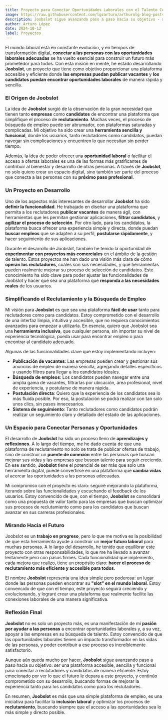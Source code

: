 ```yaml
---
title: Proyecto para Conectar Oportunidades Laborales con el Talento Correcto
image: https://raw.githubusercontent.com/lgzarturo/arthurolg-blog-posts/refs/heads/main/articles/images/joobslot-la-plataforma-del-empleo.webp
description: Joobslot sigue avanzando paso a paso hacia su objetivo - ser una plataforma accesible, sencilla y funcional para conectar a reclutadores y candidatos de manera eficiente.
author: Arturo López
date: 2024-10-12
label: Proyectos
---
```


El mundo laboral está en constante evolución, y en tiempos de transformación digital, **conectar a las personas con las oportunidades laborales adecuadas** se ha vuelto esencial para construir un futuro más prometedor para todos. Con esta misión en mente, he estado desarrollando **Joobslot**, un proyecto que tiene como objetivo proporcionar una plataforma accesible y eficiente donde **las empresas puedan publicar vacantes** y **los candidatos puedan encontrar oportunidades laborales** de manera rápida y sencilla.

### El Origen de Joobslot

La idea de **Joobslot** surgió de la observación de la gran necesidad que tienen tanto **empresas** como **candidatos** de encontrar una plataforma que simplifique el proceso de **reclutamiento**. Muchas veces, el proceso de búsqueda de empleo puede ser abrumador, con plataformas saturadas y complicadas. Mi objetivo ha sido crear una **herramienta sencilla y funcional**, donde los usuarios, tanto reclutadores como candidatos, puedan navegar sin complicaciones y encuentren lo que necesitan sin perder tiempo.

Además, la idea de poder ofrecer una **oportunidad laboral** o facilitar el acceso a ofertas laborales es una de las formas más gratificantes de contribuir al bienestar y desarrollo de otras personas. A través de **Joobslot**, no solo quiero crear un espacio digital, sino también ser parte del proceso que conecta a las personas con su **próximo paso profesional**.

### Un Proyecto en Desarrollo

Uno de los aspectos más interesantes de desarrollar **Joobslot** ha sido **definir la funcionalidad**. He trabajado en diseñar una plataforma que permita a los reclutadores **publicar vacantes** de manera ágil, con herramientas que les permitan gestionar aplicaciones, **filtrar candidatos**, y **agilizar el proceso de selección**. Por otro lado, para los candidatos, la plataforma busca ofrecer una experiencia simple y directa, donde puedan **buscar empleos** que se adapten a su perfil, **postularse rápidamente**, y hacer seguimiento de sus aplicaciones.

Durante el desarrollo de Joobslot, también he tenido la oportunidad de **experimentar con proyectos más comerciales** en el ámbito de la gestión de talento. Estos proyectos me han dado una visión más clara de cómo **operan los reclutadores**, cuáles son sus necesidades, y qué herramientas pueden realmente mejorar su proceso de selección de candidatos. Este conocimiento ha sido clave para poder ajustar las funcionalidades de Joobslot y hacer que sea una plataforma que **responda a las necesidades reales** de los usuarios.

### Simplificando el Reclutamiento y la Búsqueda de Empleo

Mi visión para **Joobslot** es que sea una plataforma **fácil de usar** tanto para reclutadores como para candidatos. Estoy comprometido con el desarrollo de una interfaz limpia, intuitiva y accesible, que no requiera conocimientos avanzados para empezar a utilizarla. En esencia, quiero que Joobslot sea una **herramienta inclusiva**, que cualquier persona, sin importar su nivel de experiencia tecnológica, pueda usar para encontrar empleo o para encontrar al candidato adecuado.

Algunas de las funcionalidades clave que estoy implementando incluyen:

- **Publicación de vacantes**: Las empresas pueden crear y gestionar sus anuncios de empleo de manera sencilla, agregando detalles específicos y usando filtros para llegar a los candidatos ideales.
- **Búsqueda de empleos**: Los candidatos pueden navegar entre una amplia gama de vacantes, filtrarlas por ubicación, área profesional, nivel de experiencia, y postularse de manera rápida.
- **Postulación directa**: Quiero que la experiencia de los candidatos sea lo más fluida posible. Por eso, la postulación se podrá realizar con tan solo unos clics, sin pasos innecesarios.
- **Sistema de seguimiento**: Tanto reclutadores como candidatos podrán realizar un seguimiento claro y detallado del estado de las aplicaciones.

### Un Espacio para Conectar Personas y Oportunidades

El desarrollo de **Joobslot** ha sido un proceso lleno de **aprendizajes y reflexiones**. A lo largo del tiempo, me he dado cuenta de que una plataforma de reclutamiento no solo se trata de publicar ofertas de trabajo, sino de construir un **puente de conexión** entre las personas que buscan mejorar sus vidas y las empresas que buscan talento para seguir creciendo. En ese sentido, **Joobslot** tiene el potencial de ser más que solo una herramienta digital, puede convertirse en una plataforma que **cambia vidas** al acercar las oportunidades a las personas adecuadas.

Mi compromiso con el proyecto es claro: seguiré mejorando la plataforma, iterando sobre las funcionalidades y escuchando el feedback de los usuarios. Estoy convencido de que, con el tiempo, **Joobslot** se consolidará como una propuesta de valor tanto para las empresas que buscan optimizar sus procesos de reclutamiento como para los candidatos que buscan avanzar en sus carreras profesionales.

### Mirando Hacia el Futuro

Joobslot es un **trabajo en progreso**, pero lo que me motiva es la posibilidad de que esta herramienta ayude a construir un **mejor futuro laboral** para muchas personas. A lo largo del desarrollo, he tenido que equilibrar este proyecto con otras responsabilidades, lo que me ha llevado a avanzar lentamente pero con pasos firmes. Cada funcionalidad que implemento, cada mejora que realizo, tiene un propósito claro: **hacer el proceso de reclutamiento más eficiente y accesible para todos**.

El nombre **Joobslot** representa una idea simple pero poderosa: un lugar donde las personas pueden encontrar su **"slot" en el mundo laboral**. Estoy convencido de que con el tiempo, este proyecto seguirá creciendo y evolucionando, y lograré crear una plataforma que realmente facilite las conexiones laborales de una manera significativa.

### Reflexión Final

**Joobslot** no es solo un proyecto más, es una manifestación de mi **pasión por ayudar a las personas** a encontrar oportunidades laborales y, a su vez, apoyar a las empresas en su búsqueda de talento. Estoy convencido de que las oportunidades laborales tienen un impacto transformador en las vidas de las personas, y poder contribuir a ese proceso es increíblemente satisfactorio.

Aunque aún queda mucho por hacer, **Joobslot** sigue avanzando paso a paso hacia su objetivo: ser una plataforma accesible, sencilla y funcional para conectar a reclutadores y candidatos de manera eficiente. Estoy emocionado por ver lo que el futuro le depara a este proyecto, y continúo comprometido con su desarrollo, buscando formas de mejorar la experiencia tanto para los candidatos como para los reclutadores.

En resumen, **Joobslot** es más que una simple plataforma de empleo, es una iniciativa para facilitar la **inclusión laboral** y optimizar los procesos de **reclutamiento**, buscando siempre que el acceso a las oportunidades sea lo más simple y directo posible.
